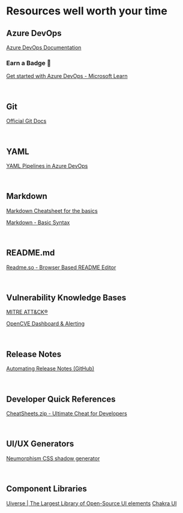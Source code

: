 # Resources well worth your time

## Azure DevOps
[Azure DevOps Documentation](https://learn.microsoft.com/en-us/azure/devops/?view=azure-devops)

### Earn a Badge 📛
[Get started with Azure DevOps - Microsoft Learn](https://learn.microsoft.com/en-us/training/paths/evolve-your-devops-practices/)

<br/>

## Git
[Official Git Docs](https://git-scm.com/doc)

<br/>

## YAML
[YAML Pipelines in Azure DevOps](https://learn.microsoft.com/en-us/azure/devops/pipelines/yaml-schema/?view=azure-pipelines)

<br/>

## Markdown
[Markdown Cheatsheet for the basics](https://www.30secondsofcode.org/articles/s/markdown-cheatsheet/)

[Markdown - Basic Syntax](https://www.markdownguide.org/basic-syntax/)

<br />

## README.md
[Readme.so - Browser Based README Editor](https://readme.so/editor)

<br />

## Vulnerability Knowledge Bases
[MITRE ATT&CK®](https://attack.mitre.org/)

[OpenCVE Dashboard & Alerting](https://app.opencve.io/)

<br /> 

## Release Notes
[Automating Release Notes (GitHub)](https://arinco.com.au/blog/devops-automating-release-tags/?utm_source=tldrdevops)

<br />

## Developer Quick References
[CheatSheets.zip - Ultimate Cheat for Developers](https://cheatsheets.zip/#google_vignette)

<br /> 

## UI/UX Generators
[Neumorphism CSS shadow generator](https://neumorphism.io/#a72525)

<br />

## Component Libraries
[Uiverse | The Largest Library of Open-Source UI elements](https://uiverse.io/)
[Chakra UI](https://v2.chakra-ui.com/getting-started)
